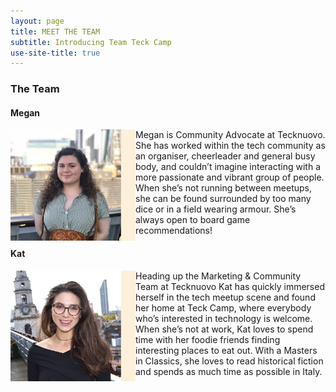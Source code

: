```yaml
---
layout: page
title: MEET THE TEAM
subtitle: Introducing Team Teck Camp
use-site-title: true
---
```


### The Team

#### Megan

<a href="https://www.twitter.com/MeganKSlater"><img style="float: left;" alt="Megan" src="https://raw.githubusercontent.com/teckcamp/teckcamp.github.io/master/img/MS_MeetTheCrew.png" width="200"></a>Megan is Community Advocate at Tecknuovo. She has worked within the tech community as an organiser, cheerleader and general busy body, and couldn’t imagine interacting with a more passionate and vibrant group of people. When she’s not running between meetups, she can be found surrounded by too many dice or in a field wearing armour. She’s always open to board game recommendations!

#### Kat

<a href="https://twitter.com/katpaines/"><img style="float: left;" alt="Kat" src="https://raw.githubusercontent.com/teckcamp/teckcamp.github.io/master/img/KP_MeetTheCrew.png" width="200"></a>Heading up the Marketing & Community Team at Tecknuovo Kat has quickly immersed herself in the tech meetup scene and found her home at Teck Camp, where everybody who’s interested in technology is welcome. When she’s not at work, Kat loves to spend time with her foodie friends finding interesting places to eat out. With a Masters in Classics, she loves to read historical fiction and spends as much time as possible in Italy.
 
<div><br><br></div>
